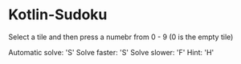 # Kotlin-Sudoku

Select a tile and then press a  numebr from 0 - 9 (0 is the empty tile) 

Automatic solve: 'S' 
Solve faster: 'S'
Solve slower: 'F'
Hint: 'H'

